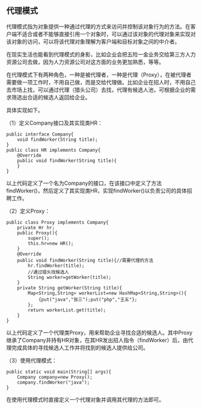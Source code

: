 ## 代理模式

代理模式指为对象提供一种通过代理的方式来访问并控制该对象行为的方法。在客户端不适合或者不能够直接引用一个对象时，可以通过该对象的代理对象来实现对该对象的访问，可以将该代理对象理解为客户端和目标对象之间的中介者。

在现实生活也能看到代理模式的身影，比如企业会把五险一金业务交给第三方人力资源公司去做，因为人力资源公司对这方面的业务更加熟悉，等等。

在代理模式下有两种角色，一种是被代理者，一种是代理（Proxy），在被代理者需要做一项工作时，不用自己做，而是交给代理做。比如企业在招人时，不用自己去市场上找，可以通过代理（猎头公司）去找，代理有候选人池，可根据企业的需求筛选出合适的候选人返回给企业。

具体实现如下。

（1）定义Company接口及其实现类HR：

```
public interface Company{
	void findWorker(String title);
}
public class HR implements Company{
	@Override 
	public void findWorker(String title){
	}
}
```

以上代码定义了一个名为Company的接口，在该接口中定义了方法findWorker()，然后定义了其实现类HR，实现findWorker()以负责公司的具体招聘工作。

（2）定义Proxy：

```
public class Proxy implements Company{
	private Hr hr;
	public Proxy(){
		super();
		this.hr=new HR();
	}
	@Override
	public void findWorker(String title){//需要代理的方法
		hr.findWorker(title);
		//通过猎头找候选人
		String worker=getWorker(title);
	}
	private String getWorker(String title){
		Map<String,String> workerList=new HashMap<String,String>(){
			{put("java","张三");put("php","王五"};
		};
		return workerList.get(title);
	}
}
```

以上代码定义了一个代理类Proxy，用来帮助企业寻找合适的候选人。其中Proxy继承了Company并持有HR对象，在其HR发出招人指令（findWorker）后，由代理完成具体的寻找候选人工作并将找到的候选人提供给公司。

（3）使用代理模式：

```
public static void main(String[] args){
	Company company=new Proxy();
	company.findWorker("java");
}
```

在使用代理模式时直接定义一个代理对象并调用其代理的方法即可。